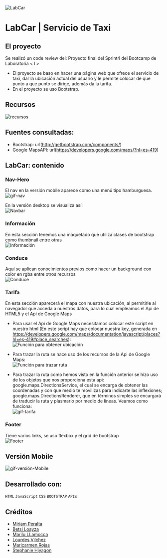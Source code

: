 ![LabCar](assets/img/logo.png)

# LabCar | Servicio de Taxi

## El proyecto
Se realizó un code review del:
Proyecto final del Sprint4 del Bootcamp de Laboratoria < l >

- El proyecto se baso en hacer una página web que ofrece el servicio de taxi, dar la ubicación actual del usuario y le permite colocar de que punto a que punto se dirige, además da la tarifa.
- En el proyecto se uso Bootstrap.

## Recursos
![recursos](assets/img-read/recursos.jpg)

## Fuentes consultadas:
- Bootstrap: url(http://getbootstrap.com/components/)
- Google MapsAPI: url(https://developers.google.com/maps/?hl=es-419)

## LabCar: contenido

### Nav-Hero
El nav en la versión mobile aparece como una menú tipo hamburguesa.<br/>
![gif-nav](assets/img-read/nav-hero.gif)

En la versión desktop se visualiza así:<br/>
![Navbar](assets/img-read/nav-hero.jpg)

### Información
En esta sección tenemos una maquetado que utiliza clases de bootstrap como thumbnail entre otras<br/>
![Información](assets/img-read/info.jpg)

### Conduce
Aquí se aplican conocimientos previos como hacer un background con color en rgba entre otros recursos<br/>
![Conduce](assets/img-read/conduce.jpg)


### Tarifa
En esta sección aparecerá el mapa con nuestra ubicación, al permitirle al navegador que acceda a nuestros datos, para lo cual empleamos el Api de HTML5 y el Api de Google Maps<br/>
- Para usar el Api de Google Maps necesitamos colocar este script en nuestro html (En este script hay que colocar nuestra key, generada en https://developers.google.com/maps/documentation/javascript/places?hl=es-419#place_searches): <script async defer src="https://maps.googleapis.com/maps/api/js?key=YOUR-KEY&callback=FUNCION&libraries=places"
  type="text/javascript"></script> <br/>
![Función para obtener ubicación](assets/img-read/miUbicacion.jpg)

- Para trazar la ruta se hace uso de los recursos de la Api de Google Maps:<br/>
![Función para trazar ruta](assets/img-read/trazar.jpg)

- Para trazar la ruta como hemos visto en la función anterior se hizo uso de los objetos que nos proporciona esta api: google.maps.DirectionsService, el cual se encarga de obtener las coordenadas y con que medio te movilizas para indicarte las inflexiones;
google.maps.DirectionsRenderer, que en términos simples se encargará de traducir la ruta y plasmarlo por medio de líneas. Veamos como funciona: <br/>
![gif-tarifa](assets/img-read/trazar.gif)


### Footer
Tiene varios links, se uso flexbox y el grid de bootstrap <br/>
![Footer](assets/img-read/footer.jpg)

## Versión Mobile
![gif-versión-Mobile](assets/img-read/vMobile.gif)

## Desarrollado con:

`HTML` `JavaScript` `CSS` `BOOTSTRAP` `APIs`  

##  Créditos
* [Miriam Peralta](https://github.com/miriampc)
* [Betsi Loayza](https://github.com/betsiana)
* [Marilu LLamocca](https://github.com/Maryleo3007)
* [Lourdes Vilchez](https://github.com/lulublondet)
* [Maricarmen Rojas](https://github.com/maiart46rrrrrrr)
* [Stephanie Hiyagon](https://github.com/stephHiyagon)
